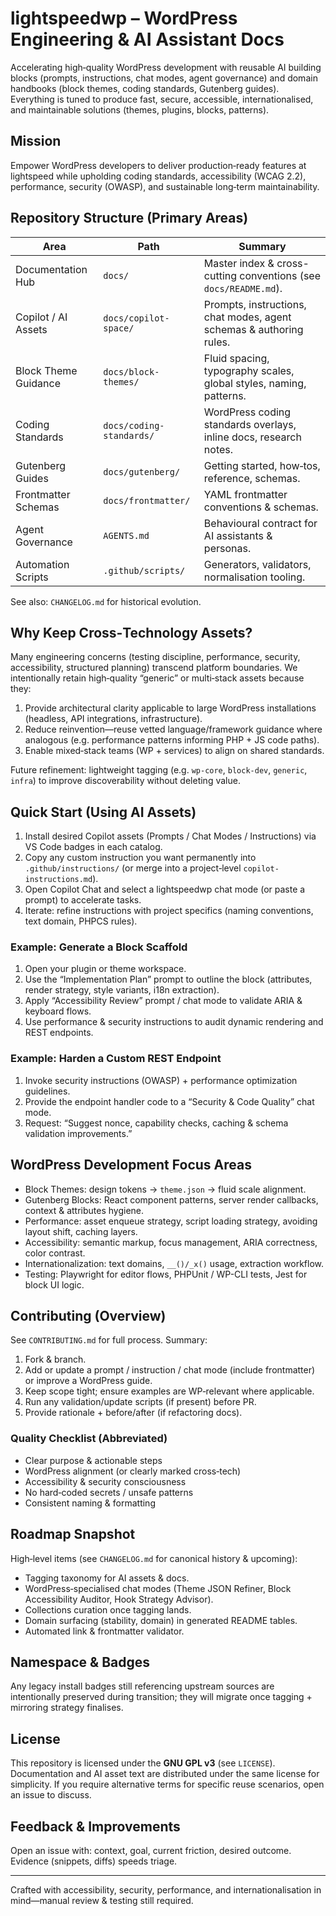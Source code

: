 <!-- lightspeedwp root documentation -->

# lightspeedwp – WordPress Engineering & AI Assistant Docs

Accelerating high‑quality WordPress development with reusable AI building blocks (prompts, instructions, chat modes, agent governance) and domain handbooks (block themes, coding standards, Gutenberg guides). Everything is tuned to produce fast, secure, accessible, internationalised, and maintainable solutions (themes, plugins, blocks, patterns).

## Mission

Empower WordPress developers to deliver production‑ready features at lightspeed while upholding coding standards, accessibility (WCAG 2.2), performance, security (OWASP), and sustainable long‑term maintainability.

## Repository Structure (Primary Areas)

| Area                 | Path                     | Summary                                                             |
| -------------------- | ------------------------ | ------------------------------------------------------------------- |
| Documentation Hub    | `docs/`                  | Master index & cross-cutting conventions (see `docs/README.md`).    |
| Copilot / AI Assets  | `docs/copilot-space/`    | Prompts, instructions, chat modes, agent schemas & authoring rules. |
| Block Theme Guidance | `docs/block-themes/`     | Fluid spacing, typography scales, global styles, naming, patterns.  |
| Coding Standards     | `docs/coding-standards/` | WordPress coding standards overlays, inline docs, research notes.   |
| Gutenberg Guides     | `docs/gutenberg/`        | Getting started, how‑tos, reference, schemas.                       |
| Frontmatter Schemas  | `docs/frontmatter/`      | YAML frontmatter conventions & schemas.                             |
| Agent Governance     | `AGENTS.md`              | Behavioural contract for AI assistants & personas.                  |
| Automation Scripts   | `.github/scripts/`       | Generators, validators, normalisation tooling.                      |

See also: `CHANGELOG.md` for historical evolution.

## Why Keep Cross‑Technology Assets?

Many engineering concerns (testing discipline, performance, security, accessibility, structured planning) transcend platform boundaries. We intentionally retain high‑quality “generic” or multi‑stack assets because they:

1. Provide architectural clarity applicable to large WordPress installations (headless, API integrations, infrastructure).
2. Reduce reinvention—reuse vetted language/framework guidance where analogous (e.g. performance patterns informing PHP + JS code paths).
3. Enable mixed‑stack teams (WP + services) to align on shared standards.

Future refinement: lightweight tagging (e.g. `wp-core`, `block-dev`, `generic`, `infra`) to improve discoverability without deleting value.

## Quick Start (Using AI Assets)

1. Install desired Copilot assets (Prompts / Chat Modes / Instructions) via VS Code badges in each catalog.
2. Copy any custom instruction you want permanently into `.github/instructions/` (or merge into a project‑level `copilot-instructions.md`).
3. Open Copilot Chat and select a lightspeedwp chat mode (or paste a prompt) to accelerate tasks.
4. Iterate: refine instructions with project specifics (naming conventions, text domain, PHPCS rules).

### Example: Generate a Block Scaffold

1. Open your plugin or theme workspace.
2. Use the “Implementation Plan” prompt to outline the block (attributes, render strategy, style variants, i18n extraction).
3. Apply “Accessibility Review” prompt / chat mode to validate ARIA & keyboard flows.
4. Use performance & security instructions to audit dynamic rendering and REST endpoints.

### Example: Harden a Custom REST Endpoint

1. Invoke security instructions (OWASP) + performance optimization guidelines.
2. Provide the endpoint handler code to a “Security & Code Quality” chat mode.
3. Request: “Suggest nonce, capability checks, caching & schema validation improvements.”

## WordPress Development Focus Areas

-   Block Themes: design tokens → `theme.json` → fluid scale alignment.
-   Gutenberg Blocks: React component patterns, server render callbacks, context & attributes hygiene.
-   Performance: asset enqueue strategy, script loading strategy, avoiding layout shift, caching layers.
-   Accessibility: semantic markup, focus management, ARIA correctness, color contrast.
-   Internationalization: text domains, `__()/_x()` usage, extraction workflow.
-   Testing: Playwright for editor flows, PHPUnit / WP-CLI tests, Jest for block UI logic.

## Contributing (Overview)

See `CONTRIBUTING.md` for full process. Summary:

1. Fork & branch.
2. Add or update a prompt / instruction / chat mode (include frontmatter) or improve a WordPress guide.
3. Keep scope tight; ensure examples are WP‑relevant where applicable.
4. Run any validation/update scripts (if present) before PR.
5. Provide rationale + before/after (if refactoring docs).

### Quality Checklist (Abbreviated)

-   Clear purpose & actionable steps
-   WordPress alignment (or clearly marked cross‑tech)
-   Accessibility & security consciousness
-   No hard‑coded secrets / unsafe patterns
-   Consistent naming & formatting

## Roadmap Snapshot

High‑level items (see `CHANGELOG.md` for canonical history & upcoming):

-   Tagging taxonomy for AI assets & docs.
-   WordPress‑specialised chat modes (Theme JSON Refiner, Block Accessibility Auditor, Hook Strategy Advisor).
-   Collections curation once tagging lands.
-   Domain surfacing (stability, domain) in generated README tables.
-   Automated link & frontmatter validator.

## Namespace & Badges

Any legacy install badges still referencing upstream sources are intentionally preserved during transition; they will migrate once tagging + mirroring strategy finalises.

## License

This repository is licensed under the **GNU GPL v3** (see `LICENSE`). Documentation and AI asset text are distributed under the same license for simplicity. If you require alternative terms for specific reuse scenarios, open an issue to discuss.

## Feedback & Improvements

Open an issue with: context, goal, current friction, desired outcome. Evidence (snippets, diffs) speeds triage.

---

Crafted with accessibility, security, performance, and internationalisation in mind—manual review & testing still required.
